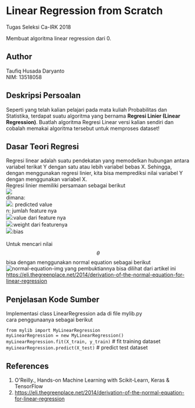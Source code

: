 # Linear Regression from Scratch
Tugas Seleksi Ca-IRK 2018

Membuat algoritma linear regression dari 0.

## Author
Taufiq Husada Daryanto<br>
NIM: 13518058

## Deskripsi Persoalan
Seperti yang telah kalian pelajari pada mata kuliah Probabilitas dan Statistika, terdapat suatu algoritma yang bernama <b>Regresi Linier (Linear Regression)</b>. Buatlah algoritma Regresi Linear versi kalian sendiri dan cobalah memakai algoritma tersebut untuk memproses dataset!

## Dasar Teori Regresi
Regresi linear adalah suatu pendekatan yang memodelkan hubungan antara variabel terikat Y dengan satu atau lebih variabel bebas X. Sehingga, dengan menggunakan regresi linier, kita bisa memprediksi nilai variabel Y dengan menggunakan variabel X.<br>
Regresi linier memiliki persamaan sebagai berikut <br>
<img src="https://render.githubusercontent.com/render/math?math=\hat{Y} = \theta_0 %2B \theta_1 X_i %2B ... %2B \theta_1 X_n"> <br>
dimana: <br>
<img src="https://render.githubusercontent.com/render/math?math=\hat{Y}">: predicted value<br>
n: jumlah feature nya <br>
<img src="https://render.githubusercontent.com/render/math?math=X_i">:value dari feature nya<br>
<img src="https://render.githubusercontent.com/render/math?math=theta_i">:weight dari featurenya<br>
<img src="https://render.githubusercontent.com/render/math?math=theta_0">:bias<br>
<br>
Untuk mencari nilai $$\theta$$ bisa dengan menggunakan normal equation sebagai berikut
<img src="https://eli.thegreenplace.net/images/math/20baabd9d33dcd26003bc44c7d81ba39e1ad4caa.png" alt="normal-equation-img">
yang pembuktiannya bisa dilihat dari artikel ini https://eli.thegreenplace.net/2014/derivation-of-the-normal-equation-for-linear-regression

## Penjelasan Kode Sumber
Implementasi class LinearRegression ada di file mylib.py <br>
cara penggunaanya sebagai berikut <br>

`from mylib import MyLinearRegression` <br>
`myLinearRegression = new MyLinearRegression()` <br>
`myLinearRegression.fit(X_train, y_train)`        # fit training dataset <br>
`myLinearRegression.predict(X_test)`              # predict test dataset <br>


## References
1. O'Reilly., Hands-on Machine Learning with Scikit-Learn, Keras & TensorFlow
2. https://eli.thegreenplace.net/2014/derivation-of-the-normal-equation-for-linear-regression
